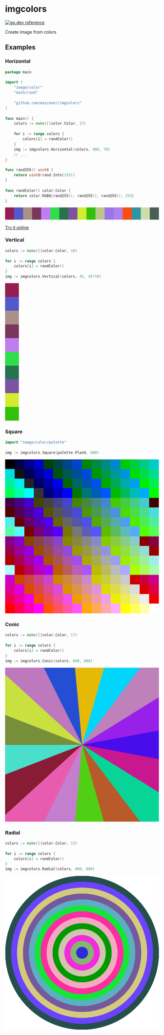 # imgcolors

[![go.dev reference](https://img.shields.io/badge/go.dev-reference-007d9c?logo=go&logoColor=white&style=flat-square)](https://pkg.go.dev/github.com/mazznoer/imgcolors?tab=doc)

Create image from colors

## Examples

### Horizontal
```go
package main

import (
    "image/color"
    "math/rand"

    "github.com/mazznoer/imgcolors"
)

func main() {
    colors := make([]color.Color, 17)

    for i := range colors {
        colors[i] = randColor()
    }
    img := imgcolors.Horizontal(colors, 900, 70)
    // ...
}

func rand255() uint8 {
    return uint8(rand.Intn(255))
}

func randColor() color.Color {
    return color.RGBA{rand255(), rand255(), rand255(), 255}
}
```
![example output](/examples/horizontal.png "Example output")

[Try it online](https://play.golang.org/p/7zaL_OQ4Gbf)

### Vertical
```go
colors := make([]color.Color, 10)

for i := range colors {
    colors[i] = randColor()
}
img := imgcolors.Vertical(colors, 45, 45*10)
```
![example output](/examples/vertical.png "Example output")

### Square
```go
import "image/color/palette"

img := imgcolors.Square(palette.Plan9, 900)
```
![example output](/examples/square.png "Example output")

### Conic
```go
colors := make([]color.Color, 17)

for i := range colors {
    colors[i] = randColor()
}
img := imgcolors.Conic(colors, 800, 800)
```
![example output](/examples/conic.png "Example output")

### Radial
```go
colors := make([]color.Color, 13)

for i := range colors {
    colors[i] = randColor()
}
img := imgcolors.Radial(colors, 800, 800)
```
![example output](/examples/radial.png "Example output")
